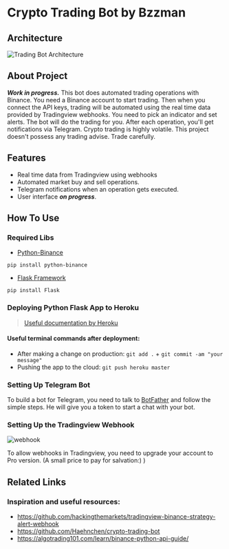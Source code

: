 # Crypto Trading Bot by Bzzman
## Architecture
![Trading Bot Architecture](https://user-images.githubusercontent.com/72407947/126675086-99f049dc-3e4c-41f1-92b7-7cca4612ab0a.png)
## About Project
  ***Work in progress.*** This bot does automated trading operations with Binance. You need a Binance account to start trading. Then when you connect the API keys, trading will be automated using the real time data provided by Tradingview webhooks. You need to pick an indicator and set alerts. The bot will do the trading for you. After each operation, you'll get notifications via Telegram. Crypto trading is highly volatile. This project doesn't possess any trading advise. Trade carefully.
## Features
* Real time data from Tradingview using webhooks
* Automated market buy and sell operations.
* Telegram notifications when an operation gets executed.
* User interface ***on progress***.
## How To Use
### Required Libs
* [Python-Binance](https://python-binance.readthedocs.io/en/latest/ "python-binance")
```
pip install python-binance
```
* [Flask Framework](https://flask.palletsprojects.com/en/2.0.x/ "Python Flask")
```
pip install Flask
```
### Deploying Python Flask App to Heroku
> [Useful documentation by Heroku](https://devcenter.heroku.com/articles/getting-started-with-python "python app deployment")
#### Useful terminal commands after deployment:
* After making a change on production: `git add .` + `git commit -am "your message"`
* Pushing the app to the cloud: `git push heroku master`

### Setting Up Telegram Bot
To build a bot for Telegram, you need to talk to [BotFather](https://telegram.me/botfather "BotFather") and follow the simple steps. He will give you a token to start a chat with your bot. 

### Setting Up the Tradingview Webhook
![webhook](https://user-images.githubusercontent.com/72407947/126683597-e6a195bf-089f-41fc-99c3-7f05382db188.jpg)

To allow webhooks in Tradingview, you need to upgrade your account to Pro version. (A small price to pay for salvation:) )


## Related Links
### Inspiration and useful resources:
* https://github.com/hackingthemarkets/tradingview-binance-strategy-alert-webhook
* https://github.com/Haehnchen/crypto-trading-bot
* https://algotrading101.com/learn/binance-python-api-guide/
